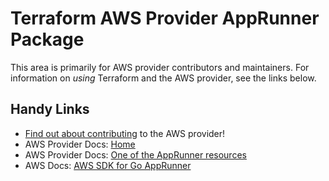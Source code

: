 # Terraform AWS Provider AppRunner Package
<!-- markdownlint-disable MD026 -->
This area is primarily for AWS provider contributors and maintainers. For information on _using_ Terraform and the AWS provider, see the links below.


## Handy Links
* [Find out about contributing](../../../docs/contributing) to the AWS provider!
* AWS Provider Docs: [Home](https://registry.terraform.io/providers/hashicorp/aws/latest/docs)
* AWS Provider Docs: [One of the AppRunner resources](https://registry.terraform.io/providers/hashicorp/aws/latest/docs/resources/apprunner_auto_scaling_configuration_version)
* AWS Docs: [AWS SDK for Go AppRunner](https://docs.aws.amazon.com/sdk-for-go/api/service/apprunner/)
